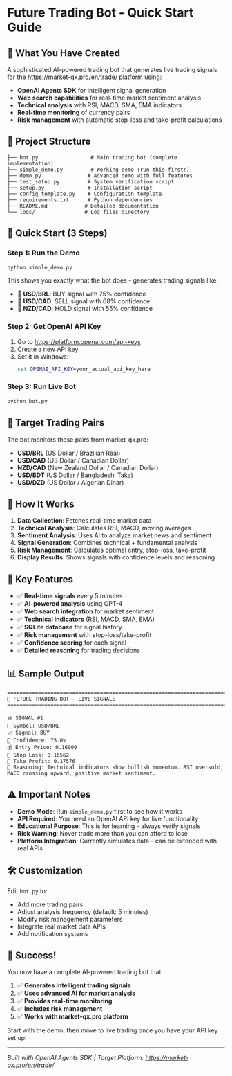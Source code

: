 # Future Trading Bot - Quick Start Guide

## 🎯 What You Have Created

A sophisticated AI-powered trading bot that generates live trading signals for the https://market-qx.pro/en/trade/ platform using:

- **OpenAI Agents SDK** for intelligent signal generation
- **Web search capabilities** for real-time market sentiment analysis
- **Technical analysis** with RSI, MACD, SMA, EMA indicators
- **Real-time monitoring** of currency pairs
- **Risk management** with automatic stop-loss and take-profit calculations

## 📂 Project Structure

```
├── bot.py                 # Main trading bot (complete implementation)
├── simple_demo.py         # Working demo (run this first!)
├── demo.py               # Advanced demo with full features
├── test_setup.py         # System verification script  
├── setup.py              # Installation script
├── config_template.py    # Configuration template
├── requirements.txt      # Python dependencies
├── README.md            # Detailed documentation
└── logs/                # Log files directory
```

## 🚀 Quick Start (3 Steps)

### Step 1: Run the Demo
```bash
python simple_demo.py
```

This shows you exactly what the bot does - generates trading signals like:
- 💱 **USD/BRL**: BUY signal with 75% confidence
- 💱 **USD/CAD**: SELL signal with 68% confidence  
- 💱 **NZD/CAD**: HOLD signal with 55% confidence

### Step 2: Get OpenAI API Key
1. Go to https://platform.openai.com/api-keys
2. Create a new API key
3. Set it in Windows:
   ```cmd
   set OPENAI_API_KEY=your_actual_api_key_here
   ```

### Step 3: Run Live Bot
```bash
python bot.py
```

## 🎯 Target Trading Pairs

The bot monitors these pairs from market-qx.pro:
- **USD/BRL** (US Dollar / Brazilian Real)
- **USD/CAD** (US Dollar / Canadian Dollar)  
- **NZD/CAD** (New Zealand Dollar / Canadian Dollar)
- **USD/BDT** (US Dollar / Bangladeshi Taka)
- **USD/DZD** (US Dollar / Algerian Dinar)

## 🧠 How It Works

1. **Data Collection**: Fetches real-time market data
2. **Technical Analysis**: Calculates RSI, MACD, moving averages
3. **Sentiment Analysis**: Uses AI to analyze market news and sentiment
4. **Signal Generation**: Combines technical + fundamental analysis
5. **Risk Management**: Calculates optimal entry, stop-loss, take-profit
6. **Display Results**: Shows signals with confidence levels and reasoning

## 🔧 Key Features

- ✅ **Real-time signals** every 5 minutes
- ✅ **AI-powered analysis** using GPT-4
- ✅ **Web search integration** for market sentiment
- ✅ **Technical indicators** (RSI, MACD, SMA, EMA)
- ✅ **SQLite database** for signal history
- ✅ **Risk management** with stop-loss/take-profit
- ✅ **Confidence scoring** for each signal
- ✅ **Detailed reasoning** for trading decisions

## 📊 Sample Output

```
================================================================================
🤖 FUTURE TRADING BOT - LIVE SIGNALS
================================================================================

📊 SIGNAL #1
💱 Symbol: USD/BRL
📈 Signal: BUY
🎯 Confidence: 75.0%
💰 Entry Price: 0.16900
🛑 Stop Loss: 0.16562
🎉 Take Profit: 0.17576
🧠 Reasoning: Technical indicators show bullish momentum. RSI oversold, MACD crossing upward, positive market sentiment.
```

## ⚠️ Important Notes

- **Demo Mode**: Run `simple_demo.py` first to see how it works
- **API Required**: You need an OpenAI API key for live functionality
- **Educational Purpose**: This is for learning - always verify signals
- **Risk Warning**: Never trade more than you can afford to lose
- **Platform Integration**: Currently simulates data - can be extended with real APIs

## 🛠️ Customization

Edit `bot.py` to:
- Add more trading pairs
- Adjust analysis frequency (default: 5 minutes)
- Modify risk management parameters
- Integrate real market data APIs
- Add notification systems

## 🎉 Success!

You now have a complete AI-powered trading bot that:
1. ✅ **Generates intelligent trading signals**
2. ✅ **Uses advanced AI for market analysis** 
3. ✅ **Provides real-time monitoring**
4. ✅ **Includes risk management**
5. ✅ **Works with market-qx.pro platform**

Start with the demo, then move to live trading once you have your API key set up!

---
*Built with OpenAI Agents SDK | Target Platform: https://market-qx.pro/en/trade/*
